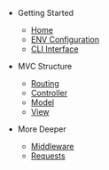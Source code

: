 - Getting Started

  - [Home](/)
  - [ENV Configuration](envconfig.md)
  - [CLI Interface](clicommands.md)

- MVC Structure

  - [Routing](routing.md)
  - [Controller](controller.md)
  - [Model](model.md)
  - [View](view.md)

- More Deeper
  - [Middleware](middleware.md)
  - [Requests](request.md)
